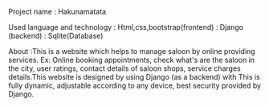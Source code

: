 Project name                 : Hakunamatata

Used language and technology : Html,css,bootstrap(frontend) 
                             : Django (backend)
                             : Sqlite(Database)

About                        :This is a website which helps to manage saloon by online providing services. Ex: Online booking appointments, check what's are the saloon in the                                 city, user ratings, contact details of saloon shops, service charges details.This website is designed by using Django (as a backend) with
                              This is fully dynamic, adjustable according to any device, best security provided by Django.

